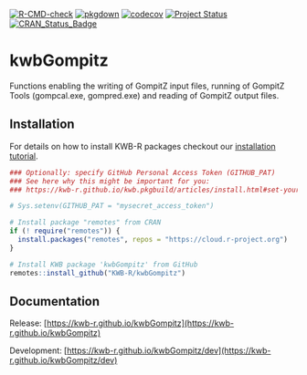[![R-CMD-check](https://github.com/KWB-R/kwbGompitz/workflows/R-CMD-check/badge.svg)](https://github.com/KWB-R/kwbGompitz/actions?query=workflow%3AR-CMD-check)
[![pkgdown](https://github.com/KWB-R/kwbGompitz/workflows/pkgdown/badge.svg)](https://github.com/KWB-R/kwbGompitz/actions?query=workflow%3Apkgdown)
[![codecov](https://codecov.io/github/KWB-R/kwbGompitz/branch/main/graphs/badge.svg)](https://codecov.io/github/KWB-R/kwbGompitz)
[![Project Status](https://img.shields.io/badge/lifecycle-stable-brightgreen.svg)](https://www.tidyverse.org/lifecycle/#stable)
[![CRAN_Status_Badge](https://www.r-pkg.org/badges/version/kwbGompitz)]()

# kwbGompitz

Functions enabling the writing of GompitZ input files, running of 
GompitZ Tools (gompcal.exe, gompred.exe) and reading of GompitZ output files.

## Installation

For details on how to install KWB-R packages checkout our [installation tutorial](https://kwb-r.github.io/kwb.pkgbuild/articles/install.html).

```r
### Optionally: specify GitHub Personal Access Token (GITHUB_PAT)
### See here why this might be important for you:
### https://kwb-r.github.io/kwb.pkgbuild/articles/install.html#set-your-github_pat

# Sys.setenv(GITHUB_PAT = "mysecret_access_token")

# Install package "remotes" from CRAN
if (! require("remotes")) {
  install.packages("remotes", repos = "https://cloud.r-project.org")
}

# Install KWB package 'kwbGompitz' from GitHub
remotes::install_github("KWB-R/kwbGompitz")
```

## Documentation

Release: [https://kwb-r.github.io/kwbGompitz](https://kwb-r.github.io/kwbGompitz)

Development: [https://kwb-r.github.io/kwbGompitz/dev](https://kwb-r.github.io/kwbGompitz/dev)
